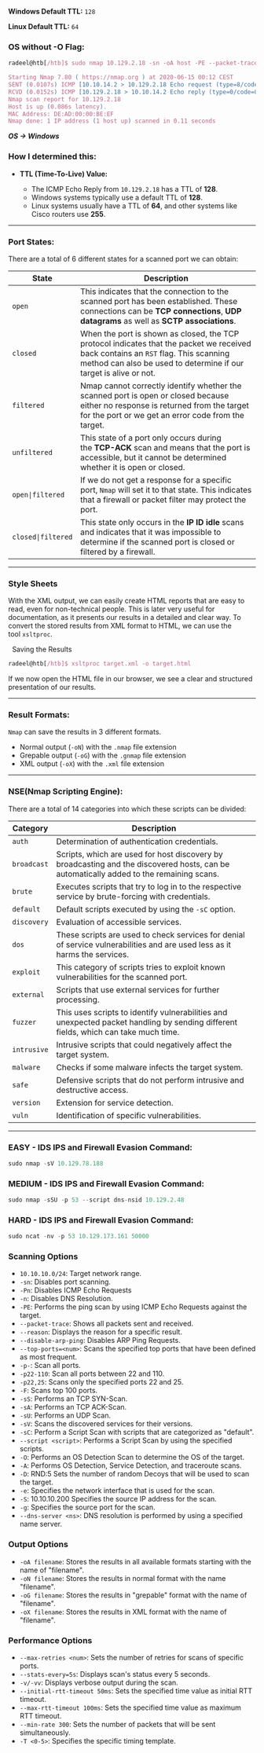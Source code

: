 **Windows Default TTL:** `128`

**Linux Default TTL:** `64`

### OS without -O Flag:

```jsx
radeel@htb[/htb]$ sudo nmap 10.129.2.18 -sn -oA host -PE --packet-trace --disable-arp-ping 

Starting Nmap 7.80 ( https://nmap.org ) at 2020-06-15 00:12 CEST
SENT (0.0107s) ICMP [10.10.14.2 > 10.129.2.18 Echo request (type=8/code=0) id=13607 seq=0] IP [ttl=255 id=23541 iplen=28 ]
RCVD (0.0152s) ICMP [10.129.2.18 > 10.10.14.2 Echo reply (type=0/code=0) id=13607 seq=0] IP [ttl=128 id=40622 iplen=28 ]
Nmap scan report for 10.129.2.18
Host is up (0.086s latency).
MAC Address: DE:AD:00:00:BE:EF
Nmap done: 1 IP address (1 host up) scanned in 0.11 seconds
```

***OS -> Windows***
### How I determined this:

- **TTL (Time-To-Live) Value:**
    
    - The ICMP Echo Reply from `10.129.2.18` has a TTL of **128**.
    - Windows systems typically use a default TTL of **128**.
    - Linux systems usually have a TTL of **64**, and other systems like Cisco routers use **255**.

---

### Port States:

There are a total of 6 different states for a scanned port we can obtain:

| **State**          | **Description**                                                                                                                                                                                         |
| ------------------ | ------------------------------------------------------------------------------------------------------------------------------------------------------------------------------------------------------- |
| `open`             | This indicates that the connection to the scanned port has been established. These connections can be **TCP connections**, **UDP datagrams** as well as **SCTP associations**.                          |
| `closed`           | When the port is shown as closed, the TCP protocol indicates that the packet we received back contains an `RST` flag. This scanning method can also be used to determine if our target is alive or not. |
| `filtered`         | Nmap cannot correctly identify whether the scanned port is open or closed because either no response is returned from the target for the port or we get an error code from the target.                  |
| `unfiltered`       | This state of a port only occurs during the **TCP-ACK** scan and means that the port is accessible, but it cannot be determined whether it is open or closed.                                           |
| `open\|filtered`   | If we do not get a response for a specific port, `Nmap` will set it to that state. This indicates that a firewall or packet filter may protect the port.                                                |
| `closed\|filtered` | This state only occurs in the **IP ID idle** scans and indicates that it was impossible to determine if the scanned port is closed or filtered by a firewall.                                           |

---

### Style Sheets

With the XML output, we can easily create HTML reports that are easy to read, even for non-technical people. This is later very useful for documentation, as it presents our results in a detailed and clear way. To convert the stored results from XML format to HTML, we can use the tool `xsltproc`.

  Saving the Results

```jsx
radeel@htb[/htb]$ xsltproc target.xml -o target.html
```

If we now open the HTML file in our browser, we see a clear and structured presentation of our results.

---

### Result Formats:

`Nmap` can save the results in 3 different formats.

- Normal output (`-oN`) with the `.nmap` file extension
- Grepable output (`-oG`) with the `.gnmap` file extension
- XML output (`-oX`) with the `.xml` file extension

---

### NSE(Nmap Scripting Engine):

There are a total of 14 categories into which these scripts can be divided:

|**Category**|**Description**|
|---|---|
|`auth`|Determination of authentication credentials.|
|`broadcast`|Scripts, which are used for host discovery by broadcasting and the discovered hosts, can be automatically added to the remaining scans.|
|`brute`|Executes scripts that try to log in to the respective service by brute-forcing with credentials.|
|`default`|Default scripts executed by using the `-sC` option.|
|`discovery`|Evaluation of accessible services.|
|`dos`|These scripts are used to check services for denial of service vulnerabilities and are used less as it harms the services.|
|`exploit`|This category of scripts tries to exploit known vulnerabilities for the scanned port.|
|`external`|Scripts that use external services for further processing.|
|`fuzzer`|This uses scripts to identify vulnerabilities and unexpected packet handling by sending different fields, which can take much time.|
|`intrusive`|Intrusive scripts that could negatively affect the target system.|
|`malware`|Checks if some malware infects the target system.|
|`safe`|Defensive scripts that do not perform intrusive and destructive access.|
|`version`|Extension for service detection.|
|`vuln`|Identification of specific vulnerabilities.|

---

### EASY - IDS IPS and Firewall Evasion Command: 

```jsx
sudo nmap -sV 10.129.78.188
```

### MEDIUM - IDS IPS and Firewall Evasion Command: 

```jsx
sudo nmap -sSU -p 53 --script dns-nsid 10.129.2.48
```

### HARD - IDS IPS and Firewall Evasion Command: 

```jsx
sudo ncat -nv -p 53 10.129.173.161 50000
```

### Scanning Options
- `10.10.10.0/24`:	Target network range.
- `-sn`:	Disables port scanning.
- `-Pn`:	Disables ICMP Echo Requests
- `-n`:	Disables DNS Resolution.
- `-PE`:	Performs the ping scan by using ICMP Echo Requests against the target.
- `--packet-trace`:	Shows all packets sent and received.
- `--reason`:	Displays the reason for a specific result.
- `--disable-arp-ping`:	Disables ARP Ping Requests.
- `--top-ports=<num>`:	Scans the specified top ports that have been defined as most frequent.
- `-p-`:	Scan all ports.
- `-p22-110`:	Scan all ports between 22 and 110.
- `-p22,25`:	Scans only the specified ports 22 and 25.
- `-F`:	Scans top 100 ports.
- `-sS`:	Performs an TCP SYN-Scan.
- `-sA`:	Performs an TCP ACK-Scan.
- `-sU`:	Performs an UDP Scan.
- `-sV`:	Scans the discovered services for their versions.
- `-sC`:	Perform a Script Scan with scripts that are categorized as "default".
- `--script <script>`:	Performs a Script Scan by using the specified scripts.
- `-O`:	Performs an OS Detection Scan to determine the OS of the target.
- `-A`:	Performs OS Detection, Service Detection, and traceroute scans.
- `-D`: RND:5	Sets the number of random Decoys that will be used to scan the target.
- `-e`:	Specifies the network interface that is used for the scan.
- `-S`: 10.10.10.200	Specifies the source IP address for the scan.
- `-g`:	Specifies the source port for the scan.
- `--dns-server <ns>`:	DNS resolution is performed by using a specified name server.

### Output Options
- `-oA filename`:	Stores the results in all available formats starting with the name of "filename".
- `-oN filename`:	Stores the results in normal format with the name "filename".
- `-oG filename`:	Stores the results in "grepable" format with the name of "filename".
- `-oX filename`:	Stores the results in XML format with the name of "filename".

### Performance Options
- `--max-retries <num>`:	Sets the number of retries for scans of specific ports.
- `--stats-every=5s`:	Displays scan's status every 5 seconds.
- `-v/-vv`:	Displays verbose output during the scan.
- `--initial-rtt-timeout 50ms`:	Sets the specified time value as initial RTT timeout.
- `--max-rtt-timeout 100ms`:	Sets the specified time value as maximum RTT timeout.
- `--min-rate 300`:	Sets the number of packets that will be sent simultaneously.
- `-T <0-5>`:	Specifies the specific timing template.
